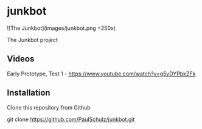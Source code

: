 # junkbot
![The Junkbot](images/junkbot.png =250x)

The Junkbot project

## Videos
Early Prototype, Test 1 - https://www.youtube.com/watch?v=g5yDYPbkZFk

## Installation

Clone this repository from Github

  git clone https://github.com/PaulSchulz/junkbot.git

